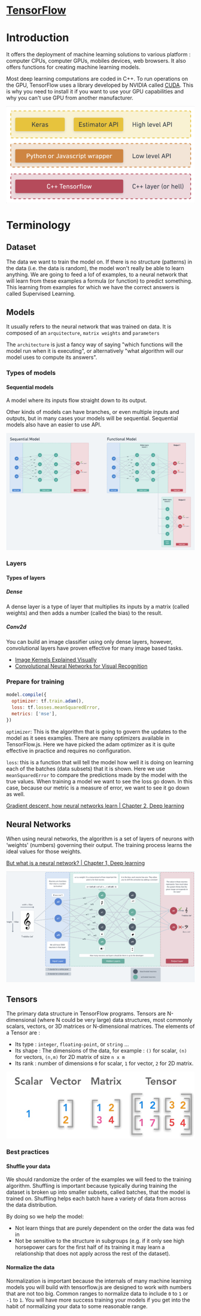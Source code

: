 # [TensorFlow](https://www.tensorflow.org/)

# Introduction

It offers the deployment of machine learning solutions to various platform : computer CPUs, computer GPUs, mobiles devices, web browsers. 
It also offers functions for creating machine learning models. 

Most deep learning computations are coded in C++. 
To run operations on the GPU, TensorFlow uses a library developed by NVIDIA called [CUDA](CUDA.md).
This is why you need to install it if you want to use your GPU capabilities and why you can't use GPU from another manufacturer. 

![Tensorflow arquitecture](../../imgs/tensorflow_arquitecture.png)

# Terminology

## Dataset

The data we want to train the model on.
If there is no structure (patterns) in the data (i.e. the data is random), the model won't really be able to learn anything.
We are going to feed a lof of examples, to a neural network that will learn from these examples a formula (or function) to predict something. This learning from examples for which we have the correct answers is called Supervised Learning.

## Models

It usually refers to the neural network that was trained on data. 
It is composed of an `arquitecture`, `matrix weights` and `parameters`

The `architecture` is just a fancy way of saying "which functions will the model run when it is executing",
or alternatively "what algorithm will our model uses to compute its answers".

### Types of models

#### Sequential models

A model where its inputs flow straight down to its output. 

Other kinds of models can have branches, or even multiple inputs and outputs, but in many cases your models will be sequential. Sequential models also have an easier to use API.

![sequential_vs_functional_models](../../imgs/sequential_vs_functional_models.png)


### Layers

#### Types of layers

##### Dense

A dense layer is a type of layer that multiplies its inputs by a matrix (called weights) and then adds a number (called the bias) to the result.

##### Conv2d

You can build an image classifier using only dense layers, however, convolutional layers have proven effective for many image based tasks.

- [Image Kernels Explained Visually](https://setosa.io/ev/image-kernels/)
- [Convolutional Neural Networks for Visual Recognition](https://cs231n.github.io/convolutional-networks/)

### Prepare for training

```js
model.compile({
  optimizer: tf.train.adam(),
  loss: tf.losses.meanSquaredError,
  metrics: ['mse'],
})
```

`optimizer`: This is the algorithm that is going to govern the updates to the model as it sees examples.
There are many optimizers available in TensorFlow.js.
Here we have picked the adam optimizer as it is quite effective in practice and requires no configuration.

`loss`: this is a function that will tell the model how well it is doing on learning each of the batches (data subsets) that it is shown.
Here we use `meanSquaredError` to compare the predictions made by the model with the true values.
When training a model we want to see the loss go down. In this case, because our metric is a measure of error, we want to see it go down as well.

[Gradient descent, how neural networks learn | Chapter 2, Deep learning](https://www.youtube.com/watch?v=IHZwWFHWa-w&ab_channel=3Blue1Brown)

## Neural Networks

When using neural networks, the algorithm is a set of layers of neurons with ‘weights' (numbers) governing their output. The training process learns the ideal values for those weights.

[But what is a neural network? | Chapter 1, Deep learning](https://www.youtube.com/watch?v=aircAruvnKk&t=963s&ab_channel=3Blue1Brown)

![Neural Network](../../imgs/neural_networks.png)

## Tensors

The primary data structure in TensorFlow programs.
Tensors are N-dimensional (where N could be very large) data structures, most commonly scalars, vectors, or 3D matrices or N-dimensional matrices.
The elements of a Tensor are : 
- Its type :  `integer`, `floating-point`, or `string` ...
- Its shape : The dimensions of the data, for example : `()` for scalar, `(n)` for vectors, `(n,m)` for 2D matrix of size `n x m` 
- Its rank : number of dimensions `0` for scalar, `1` for vector, `2` for 2D matrix.

![Neural Network](../../imgs/scalar-vector-matrix-tensor.jpeg)

### Best practices

#### Shuffle your data

We should randomize the order of the examples we will feed to the training algorithm.
Shuffling is important because typically during training the dataset is broken up into smaller subsets, called batches, that the model is trained on.
Shuffling helps each batch have a variety of data from across the data distribution.

By doing so we help the model:

- Not learn things that are purely dependent on the order the data was fed in
- Not be sensitive to the structure in subgroups
  (e.g. if it only see high horsepower cars for the first half of its training it may learn a relationship that does not apply across the rest of the dataset).

#### Normalize the data

Normalization is important because the internals of many machine learning models you will build with tensorflow.js are designed to work with numbers that are not too big.
Common ranges to normalize data to include `0` to `1` or `-1` to `1`.
You will have more success training your models if you get into the habit of normalizing your data to some reasonable range.
